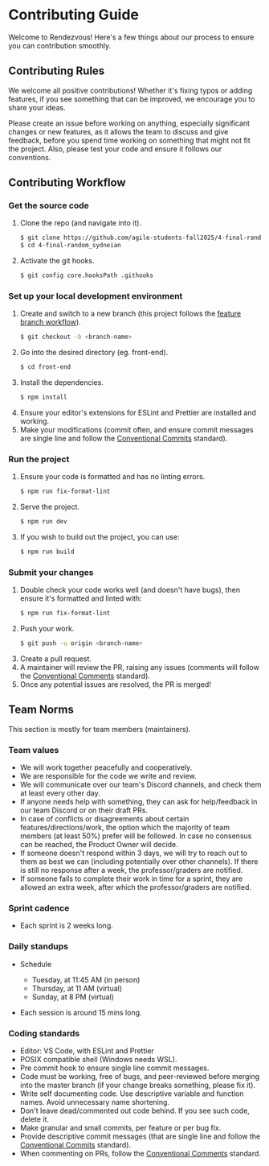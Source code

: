 # Contributing Guide

Welcome to Rendezvous! Here's a few things about our process to ensure you can contribution smoothly.

## Contributing Rules

We welcome all positive contributions! Whether it's fixing typos or adding features, if you see something that can be improved, we encourage you to share your ideas.

Please create an issue before working on anything, especially significant changes or new features, as it allows the team to discuss and give feedback, before you spend time working on something that might not fit the project. Also, please test your code and ensure it follows our conventions.

## Contributing Workflow

### Get the source code

1. Clone the repo (and navigate into it).
   ```bash
   $ git clone https://github.com/agile-students-fall2025/4-final-random_sydneian.git
   $ cd 4-final-random_sydneian
   ```
1. Activate the git hooks.
   ```bash
   $ git config core.hooksPath .githooks
   ```

### Set up your local development environment

1. Create and switch to a new branch (this project follows the [feature branch workflow](https://knowledge.kitchen/content/courses/agile-development-and-devops/conventions/#follow-a-feature-branch-workflow)).
   ```bash
   $ git checkout -b <branch-name>
   ```
1. Go into the desired directory (eg. front-end).
   ```bash
   $ cd front-end
   ```
1. Install the dependencies.
   ```bash
   $ npm install
   ```
1. Ensure your editor's extensions for ESLint and Prettier are installed and working.
1. Make your modifications (commit often, and ensure commit messages are single line and follow the [Conventional Commits](https://www.conventionalcommits.org/en/v1.0.0/) standard).

### Run the project

1. Ensure your code is formatted and has no linting errors.
   ```bash
   $ npm run fix-format-lint
   ```
1. Serve the project.
   ```bash
   $ npm run dev
   ```
1. If you wish to build out the project, you can use:
   ```bash
   $ npm run build
   ```

### Submit your changes

1. Double check your code works well (and doesn't have bugs), then ensure it's formatted and linted with:
   ```bash
   $ npm run fix-format-lint
   ```
1. Push your work.
   ```bash
   $ git push -u origin <branch-name>
   ```
1. Create a pull request.
1. A maintainer will review the PR, raising any issues (comments will follow the [Conventional Comments](https://conventionalcomments.org/) standard).
1. Once any potential issues are resolved, the PR is merged!

## Team Norms

This section is mostly for team members (maintainers).

### Team values

- We will work together peacefully and cooperatively.
- We are responsible for the code we write and review.
- We will communicate over our team's Discord channels, and check them at least every other day.
- If anyone needs help with something, they can ask for help/feedback in our team Discord or on their draft PRs.
- In case of conflicts or disagreements about certain features/directions/work, the option which the majority of team members (at least 50%) prefer will be followed. In case no consensus can be reached, the Product Owner will decide.
- If someone doesn't respond within 3 days, we will try to reach out to them as best we can (including potentially over other channels). If there is still no response after a week, the professor/graders are notified.
- If someone fails to complete their work in time for a sprint, they are allowed an extra week, after which the professor/graders are notified.

### Sprint cadence

- Each sprint is 2 weeks long.

### Daily standups

- Schedule

  - Tuesday, at 11:45 AM (in person)
  - Thursday, at 11 AM (virtual)
  - Sunday, at 8 PM (virtual)

- Each session is around 15 mins long.

### Coding standards

- Editor: VS Code, with ESLint and Prettier
- POSIX compatible shell (Windows needs WSL).
- Pre commit hook to ensure single line commit messages.
- Code must be working, free of bugs, and peer-reviewed before merging into the master branch (if your change breaks something, please fix it).
- Write self documenting code. Use descriptive variable and function names. Avoid unnecessary name shortening.
- Don't leave dead/commented out code behind. If you see such code, delete it.
- Make granular and small commits, per feature or per bug fix.
- Provide descriptive commit messages (that are single line and follow the [Conventional Commits](https://www.conventionalcommits.org/en/v1.0.0/) standard).
- When commenting on PRs, follow the [Conventional Comments](https://conventionalcomments.org/) standard.
<!-- - Write automated tests to cover critical integration points and functionality (once you learn how to do that). -->

